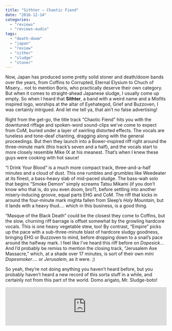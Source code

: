 ```yaml
---
title: "Sithter – Chaotic Fiend"
date: "2016-12-14"
categories: 
  - "reviews"
  - "reviews-audio"
tags: 
  - "death-doom"
  - "japan"
  - "review"
  - "sither"
  - "sludge"
  - "stoner"
---
```


Now, Japan has produced some pretty solid stoner and death/doom bands over the years, from Coffins to Corrupted, Eternal Elysium to Chuch of Misery… not to mention Boris, who practically deserve their own category. But when it comes to straight-ahead Japanese sludge, I usually come up empty. So when I heard that **Sithter**, a band with a weird name and a Misfits inspired logo, worships at the altar of Eyehategod, Grief and Buzzoven, I was certainly intrigued. And let me tell ya, that ain’t no false advertising!

Right from the get-go, the title track “Chaotic Fiend” hits you with the downtuned riffage and spoken-word sound-clips we’ve come to expect from CoM, buried under a layer of swirling distorted effects. The vocals are tuneless and tone-deaf chanting, dragging along with the general proceedings. But then they launch into a Bower-inspired riff right around the three-minute mark (this track’s seven and a half), and the vocals start to more closely resemble Mike IX at his meanest. That’s when I knew these guys were cooking with hot sauce!

“I Drink Your Blood” is a much more compact track, three-and-a-half minutes and a cloud of dust. This one rumbles and grumbles like Weedeater at its finest, a bass-heavy slab of mid-paced sludge. The bass-wah solo that begins “Smoke Demon” simply screams Tatsu Mikami (if you don’t know who that is, do you even doom, bro?), before settling into another misery-inducing groove, equal parts EHG and CoM. The riff that kicks in around the four-minute mark mighta fallen from Sleep’s _Holy Mountain_, but it lands with a heavy thud…. which in this business, is a good thing.

“Masque of the Black Death” could be the closest they come to Coffins, but the slow, churning riff barrage is offset somewhat by the growling hardcore vocals. This is one heavy vegetable stew, too! By contrast, “Empire” picks up the pace with a sub-three-minute blast of hardcore sludgy goodness, bringing EHG or Buzzoven to mind, before dropping down to a snail’s pace around the halfway mark. I feel like I’ve heard this riff before on _Dopesick_… And I’d probably be remiss to mention the closing track, “Jerusalem Axe Massacre,” which, at a shade over 17 minutes, is sort of their own mini _Dopesmoker_…. or _Jerusalem_, as it were. ;)

So yeah, they’re not doing anything you haven’t heard before, but you probably haven’t heard a new record of this sorta stuff in a while, and certainly not from this part of the world. Domo arigato, Mr. Sludge-boto!

<iframe style="border: 0; width: 100%; height: 120px;" src="https://bandcamp.com/EmbeddedPlayer/album=3796091182/size=large/bgcol=ffffff/linkcol=0687f5/tracklist=false/artwork=small/transparent=true/" width="300" height="150" seamless=""><a href="http://bontenrecords.bandcamp.com/album/chaotic-fiend">Chaotic Fiend by Sithter</a></iframe>
